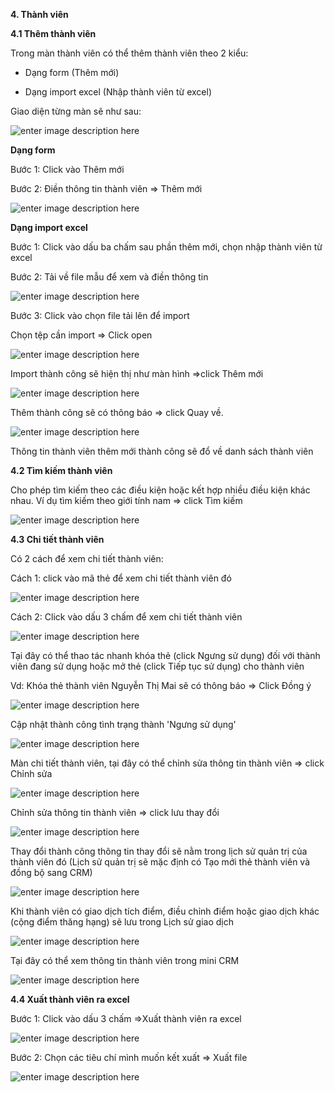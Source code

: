 
**4. Thành viên**

**4.1 Thêm thành viên**

Trong màn thành viên có thể thêm thành viên theo 2 kiểu:

 - Dạng form (Thêm mới)
 
 - Dạng import excel (Nhập thành viên từ excel)
 
 Giao diện từng màn sẽ như sau:
 
 ![enter image description here](https://static8.muarecdn.com/original/muare/images/2020/05/18/5602419_tv.png)


**Dạng form**


 
 Bước 1: Click vào Thêm mới 
 
 Bước 2: Điền thông tin thành viên => Thêm mới
 
 ![enter image description here](https://static8.muarecdn.com/original/muare/images/2020/05/18/5602421_12.png)
 
**Dạng import excel**

 

 
 Bước 1: Click vào dấu ba chấm sau phần thêm mới, chọn nhập thành viên từ excel
 
 Bước 2: Tải về file mẫu để xem và điền thông tin
 
 ![enter image description here](https://static8.muarecdn.com/original/muare/images/2020/05/18/5602422_14.png)
 
Bước 3: Click vào chọn file tải lên để import 
 
 Chọn tệp cần import => Click open
 
 ![enter image description here](https://static8.muarecdn.com/original/muare/images/2020/05/18/5602501_17.png)

Import thành công sẽ hiện thị  như màn hình =>click Thêm mới

![enter image description here](https://static8.muarecdn.com/original/muare/images/2020/05/18/5602503_16.png)

Thêm thành công sẽ có thông báo => click Quay về. 

![enter image description here](https://static8.muarecdn.com/original/muare/images/2020/05/18/5602505_18.png)

Thông tin thành viên thêm mới thành công sẽ đổ về danh sách thành viên


**4.2 Tìm kiếm thành viên**

Cho phép tìm kiếm theo các điều kiện hoặc kết hợp nhiều điều kiện khác nhau. Ví dụ tìm kiếm theo giới tính nam => click Tìm kiếm 

![enter image description here](https://static8.muarecdn.com/original/muare/images/2020/05/18/5602524_tc3acmkie1babfm.png)
 
**4.3 Chi tiết thành viên**

Có 2 cách để xem chi tiết thành viên: 

Cách 1: click vào mã thẻ để xem chi tiết thành viên đó 

![enter image description here](https://static8.muarecdn.com/original/muare/images/2020/05/25/5609731_screenshot-61.png)

Cách 2: Click vào dấu 3 chấm để xem chi tiết thành viên 

![enter image description here](https://static8.muarecdn.com/original/muare/images/2020/05/18/5602562_a.png)

Tại đây có thể thao tác nhanh khóa thẻ (click Ngưng sử dụng) đối với thành viên đang sử dụng hoặc mở thẻ (click Tiếp tục sử dụng) cho thành viên

Vd: Khóa thẻ thành viên Nguyễn Thị Mai sẽ có thông báo => Click Đồng ý

![enter image description here](https://static8.muarecdn.com/original/muare/images/2020/05/25/5609735_screenshot-62.png)

Cập nhật thành công tình trạng thành 'Ngưng sử dụng'

![enter image description here](https://static8.muarecdn.com/original/muare/images/2020/05/25/5609740_screenshot-64.png)

Màn chi tiết thành viên, tại đây có thể chỉnh sửa thông tin thành viên => click Chỉnh sửa

![enter image description here](https://static8.muarecdn.com/ioriginal/muare/images/2020/05/18/5602640_b.png)

Chỉnh sửa thông tin thành viên => click lưu thay đổi

![enter image description here](https://static8.muarecdn.com/original/muare/images/2020/05/18/5602674_c.png)

Thay đổi thành công thông tin thay đổi sẽ nằm trong lịch sử quản trị của thành viên đó (Lịch sử quản trị sẽ mặc định có Tạo mới thẻ thành viên và đồng bộ sang CRM)

![enter image description here](https://static8.muarecdn.com/original/muare/images/2020/05/18/5602677_d.png)

Khi thành viên có giao dịch tích điểm, điều chỉnh điểm hoặc giao dịch khác (cộng điểm thăng hạng) sẽ lưu trong Lịch sử giao dịch

![enter image description here](https://static8.muarecdn.com/original/muare/images/2020/05/25/5609745_screenshot-65.png)

Tại đây có thể xem thông tin thành viên trong mini CRM

![enter image description here](https://static8.muarecdn.com/original/muare/images/2020/05/18/5602682_h.png)

**4.4 Xuất thành viên ra excel**

Bước 1: Click vào dấu 3 chấm =>Xuất thành viên ra excel

![enter image description here](https://static8.muarecdn.com/original/muare/images/2020/05/18/5602683_m.png)

Bước 2: Chọn các tiêu chí mình muốn kết xuất => Xuất file

![enter image description here](https://static8.muarecdn.com/original/muare/images/2020/05/25/5609775_screenshot-66.png)